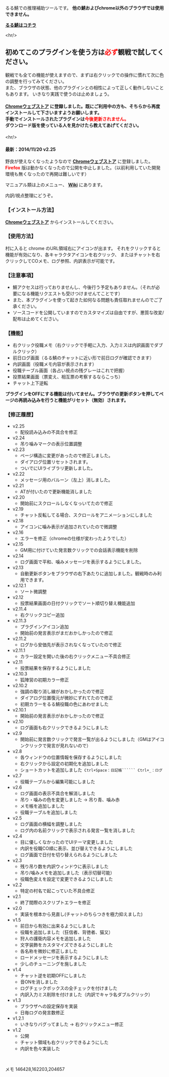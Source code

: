 るる鯖での推理補助ツールです。
**他の鯖およびchrome以外のブラウザでは使用できません。**

**[るる鯖はコチラ](http://werewolf.ddo.jp/)**


&lt;hr/&gt;



<h2>初めてこのプラグインを使う方は<font color='red'>必ず</font>観戦で試してください。</h2>
観戦でも全ての機能が使えますので、まずは右クリックでの操作に慣れて次に色の調整を行ってみてください。<br />また、ブラウザの状態、他のプラグインとの相性によって正しく動作しないこともあります。
いきなり実践で使うのは止めましょう。<br />
<h4><b><a href='http://goo.gl/ji05PV'>Chromeウェブストア</a></b> に登録しました。既にご利用中の方も、そちらから再度インストールして下さいますようお願いします。<br />手動でインストールされたプラグインは<font color='red'>今後更新されません。</font><br />ダウンロード版を使っている人を見かけたら教えてあげてください。</h4>


&lt;hr/&gt;



#### 最新：2014/11/20 v2.25 ####

野良が使えなくなったようなので **[Chromeウェブストア](http://goo.gl/ji05PV)** に登録しました。
<br />
<b><font color='red'>Firefox</font></b> 版は動かなくなったので公開を中止しました。（以前利用していた開発環境も無くなったので再開は難しいです）

マニュアル類は上のメニュー、 **[Wiki](https://code.google.com/p/werewolf-ruru-extension/wiki/Manual?tm=6)** にあります。


内訳/視点整理にどうぞ。


### 【インストール方法】 ###

**[Chromeウェブストア](http://goo.gl/ji05PV)** からインストールしてください。

### 【使用方法】 ###

村に入ると chrome のURL領域右にアイコンが出ます。
それをクリックすると機能が有効になり、各キャラクタアイコンを右クリック、
またはチャットを右クリックしてCOメモ、ログ参照、内訳表示が可能です。


### 【注意事項】 ###

  * 鯖アクセスは行っておりませんし、今後行う予定もありません。（それが必要になる機能リクエストも受けつけませんてことです）
  * また、本プラグインを使って起きた如何なる問題も責任取れませんのでご了承ください。
  * ソースコードを公開していますのでカスタマイズは自由ですが、悪質な改変/配布は止めてください。

### 【機能】 ###
  * 右クリック役職メモ（右クリックで手軽に入力、入力ミスは内訳画面でダブルクリック）
  * 前日ログ画面（るる鯖のチャットに近い形で前日ログが確認できます）
  * 内訳画面（役職メモ内容が表示されます）
  * 役職テーブル画面（各占い視点の残グレーはこれで把握）
  * 投票結果画面（票変え、相互票の考察するならこっち）
  * チャット上下逆転

**プラグインをOFFにする機能は付いてません。ブラウザの更新ボタンを押してページの再読み込みを行うと機能がリセット（無効）されます。**


### 【修正履歴】 ###
  * v2.25
    * 配役読み込みの不具合を修正
  * v2.24
    * 吊り噛みマークの表示位置調整
  * v2.23
    * ページ構造に変更があったので修正しました。
    * ダイアログ位置リセットされます。
    * ついでにUIライブラリ更新しました。
  * v2.22
    * メッセージ用のバルーン（左上）消しました。
  * v2.21
    * ATが付いたので更新機能消しました
  * v2.20
    * 開始前にスクロールしなくなっいてたので修正
  * v2.19
    * チャット反転してる場合、スクロールをアニメーションにしました
  * v2.18
    * アイコンに噛み表示が追加されていたので微調整
  * v2.16
    * エラーを修正（chromeの仕様が変わったようでした）
  * v2.15
    * GM用に付けていた発言数クリックでの会話表示機能を削除
  * v2.14
    * ログ画面で平和、噛みメッセージを表示するようにしました。
  * v2.13
    * 自動更新ボタンをブラウザの右下あたりに追加しました。観戦時のみ利用できます。
  * v2.12.1
    * ソート微調整
  * v2.12
    * 投票結果画面の日付クリックでソート順切り替え機能追加
  * v2.11.4
    * 右クリックコピー追加
  * v2.11.3
    * プラグインアイコン追加
    * 開始前の発言表示がまだおかしかったので修正
  * v2.11.2
    * ログから安価先が表示されなくなっていたので修正
  * v2.11.1
    * カラー設定を開いた後の右クリックメニュー不具合修正
  * v2.11
    * 投票結果を保存するようにしました
  * v2.10.3
    * 狐陣営の初期カラー修正
  * v2.10.2
    * 強調の取り消し線がおかしかったので修正
    * ダイアログ位置復元が微妙にずれてたので修正
    * 初期カラーをるる鯖役職の色にあわせました
  * v2.10.1
    * 開始前の発言表示がおかしかったので修正
  * v2.10
    * ログ画面も右クリックできるようにしました
  * v2.9
    * 開始前に発言数クリックで発言一覧が出るようにしました（GMはアイコンクリックで発言が見れないので）
  * v2.8
    * 各ウィンドウの位置情報を保存するようにしました
    * 右クリックから設定の初期化を追加しました
    * ショートカットを追加しました```
Ctrl+Space：日記帳``````
Ctrl+_：ログ```
  * v2.7
    * 役職テーブルから編集可能にしました
  * v2.6
    * ログ画面の表示不具合を解消しました
    * 吊り・噛みの色を変更しました → 吊り青、噛み赤
    * メモ帳を追加しました
    * 役職テーブルを追加しました
  * v2.5
    * ログ画面の横幅を調整しました
    * ログ内の名前クリックで表示される発言一覧を消しました
  * v2.4
    * 目に優しくなかったのでUIテーマ変更しました
    * 内訳を役職CO順に表示、並び替えできるようにしました
    * ログ画面で日付を切り替えられるようにしました
  * v2.3
    * 残り吊り数を内訳ウィンドウに表示しました
    * 吊り/噛みメモを追加しました（表示切替可能）
    * 役職色変えを設定で変更できるようにしました
  * v2.2
    * 特定の村名で起こっていた不具合修正
  * v2.1
    * 終了間際のスクリプトエラーを修正
  * v2.0
    * 実装を根本から見直し(チャットのちらつきを極力抑えました)
  * v1.5
    * 前日から有効に出来るようにしました
    * 役職を追加しました（狂信者、背徳者、猫又）
    * 狩人の護衛内容メモを追加しました
    * 文字装飾をカスタマイズできるようにしました
    * 各名称を微妙に修正しました
    * ロードメッセージを表示するようにしました
    * 少しのチューニングを施しました
  * v1.4
    * チャット逆を初期OFFにしました
    * 音ONを消しました
    * ログチェックボックスの全チェックを付けました
    * 内訳入力ミス削除を付けました（内訳でキャラ名ダブルクリック）
  * v1.3
    * ブラウザへの設定保存を実装
    * 日毎ログの発言数修正
  * v1.2.1
    * いきなりバグってました → 右クリックメニュー修正
  * v1.2
    * 公開
    * チャット領域も右クリックできるようにした
    * 内訳を色々実装した

<br />

メモ 146428,162203,204657